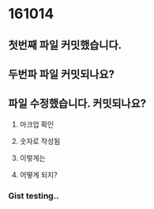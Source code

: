 # 161014

## 첫번째 파일 커밋했습니다.
## 두번파 파일 커밋되나요?
## 파일 수정했습니다. 커밋되나요?

1. 마크업 확인
2. 숫자로 작성됨

1. 이렇게는
1. 어떻게 되지?

### Gist testing..